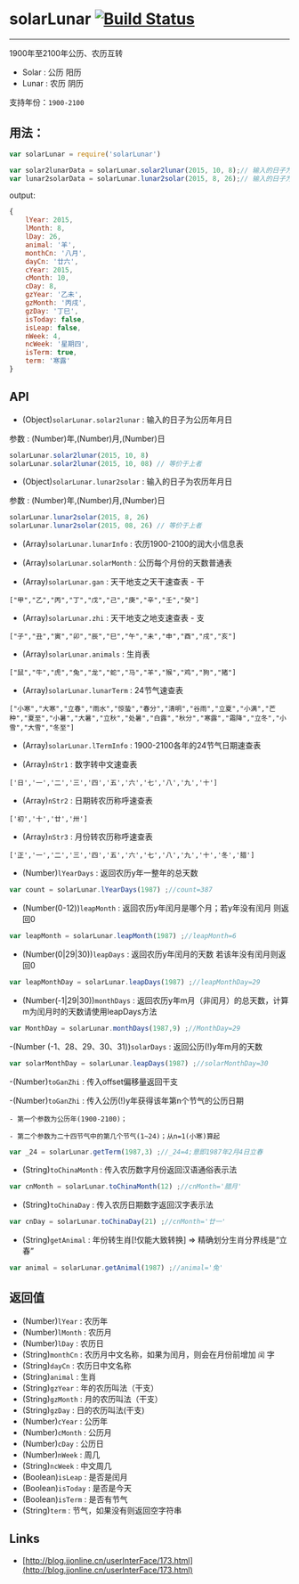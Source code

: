 # solarLunar [![Build Status](https://travis-ci.org/yize/solarlunar.svg?branch=master)](https://travis-ci.org/yize/solarlunar)
-----

1900年至2100年公历、农历互转

- Solar : 公历 阳历
- Lunar : 农历 阴历

支持年份：`1900-2100`

## 用法：

``` js
var solarLunar = require('solarLunar')

var solar2lunarData = solarLunar.solar2lunar(2015, 10, 8);// 输入的日子为公历
var lunar2solarData = solarLunar.lunar2solar(2015, 8, 26);// 输入的日子为农历
```

output:

``` js
{
    lYear: 2015,
    lMonth: 8,
    lDay: 26,
    animal: '羊',
    monthCn: '八月',
    dayCn: '廿六',
    cYear: 2015,
    cMonth: 10,
    cDay: 8,
    gzYear: '乙未',
    gzMonth: '丙戌',
    gzDay: '丁巳',
    isToday: false,
    isLeap: false,
    nWeek: 4,
    ncWeek: '星期四',
    isTerm: true,
    term: '寒露'
}
```

## API

- (Object)`solarLunar.solar2lunar` : 输入的日子为公历年月日

参数 : (Number)年,(Number)月,(Number)日

``` js
solarLunar.solar2lunar(2015, 10, 8)
solarLunar.solar2lunar(2015, 10, 08) // 等价于上者
```

- (Object)`solarLunar.lunar2solar` : 输入的日子为农历年月日

参数 : (Number)年,(Number)月,(Number)日

``` js
solarLunar.lunar2solar(2015, 8, 26)
solarLunar.lunar2solar(2015, 08, 26) // 等价于上者
```

- (Array)`solarLunar.lunarInfo` :  农历1900-2100的润大小信息表

- (Array)`solarLunar.solarMonth` : 公历每个月份的天数普通表

- (Array)`solarLunar.gan` : 天干地支之天干速查表 - 干

`["甲","乙","丙","丁","戊","己","庚","辛","壬","癸"]`

- (Array)`solarLunar.zhi` : 天干地支之地支速查表 - 支

`["子","丑","寅","卯","辰","巳","午","未","申","酉","戌","亥"]`

- (Array)`solarLunar.animals` : 生肖表

`["鼠","牛","虎","兔","龙","蛇","马","羊","猴","鸡","狗","猪"]`

- (Array)`solarLunar.lunarTerm` : 24节气速查表

`["小寒","大寒","立春","雨水","惊蛰","春分","清明","谷雨","立夏","小满","芒种","夏至","小暑","大暑","立秋","处暑","白露","秋分","寒露","霜降","立冬","小雪","大雪","冬至"]`

- (Array)`solarLunar.lTermInfo` : 1900-2100各年的24节气日期速查表

- (Array)`nStr1` : 数字转中文速查表

`['日','一','二','三','四','五','六','七','八','九','十']`

- (Array)`nStr2` : 日期转农历称呼速查表

`['初','十','廿','卅']`

- (Array)`nStr3` : 月份转农历称呼速查表

`['正','一','二','三','四','五','六','七','八','九','十','冬','腊']`

- (Number)`lYearDays` : 返回农历y年一整年的总天数

``` js
var count = solarLunar.lYearDays(1987) ;//count=387
```

- (Number(0-12))`leapMonth` : 返回农历y年闰月是哪个月；若y年没有闰月 则返回0

```js
var leapMonth = solarLunar.leapMonth(1987) ;//leapMonth=6
```

- (Number(0|29|30))`leapDays` : 返回农历y年闰月的天数 若该年没有闰月则返回0

```js
var leapMonthDay = solarLunar.leapDays(1987) ;//leapMonthDay=29
```

- (Number(-1|29|30))`monthDays` : 返回农历y年m月（非闰月）的总天数，计算m为闰月时的天数请使用leapDays方法

```js
var MonthDay = solarLunar.monthDays(1987,9) ;//MonthDay=29
```

-(Number (-1、28、29、30、31))`solarDays` : 返回公历(!)y年m月的天数

```js
var solarMonthDay = solarLunar.leapDays(1987) ;//solarMonthDay=30
```

-(Number)`toGanZhi` : 传入offset偏移量返回干支

-(Number)`toGanZhi` : 传入公历(!)y年获得该年第n个节气的公历日期

    - 第一个参数为公历年(1900-2100)；

    - 第二个参数为二十四节气中的第几个节气(1~24)；从n=1(小寒)算起

```js
var _24 = solarLunar.getTerm(1987,3) ;//_24=4;意即1987年2月4日立春
```

- (String)`toChinaMonth` :  传入农历数字月份返回汉语通俗表示法

```js
var cnMonth = solarLunar.toChinaMonth(12) ;//cnMonth='腊月'
```

- (String)`toChinaDay` :  传入农历日期数字返回汉字表示法

```js
var cnDay = solarLunar.toChinaDay(21) ;//cnMonth='廿一'
```

- (String)`getAnimal` :  年份转生肖[!仅能大致转换] => 精确划分生肖分界线是“立春”

```js
var animal = solarLunar.getAnimal(1987) ;//animal='兔'
```



## 返回值

- (Number)`lYear` : 农历年
- (Number)`lMonth` : 农历月
- (Number)`lDay` : 农历日
- (String)`monthCn` : 农历月中文名称，如果为闰月，则会在月份前增加 `闰` 字
- (String)`dayCn` : 农历日中文名称
- (String)`animal` : 生肖
- (String)`gzYear` : 年的农历叫法（干支）
- (String)`gzMonth` : 月的农历叫法（干支）
- (String)`gzDay` : 日的农历叫法(干支)
- (Number)`cYear` : 公历年
- (Number)`cMonth` : 公历月
- (Number)`cDay` : 公历日
- (Number)`nWeek` : 周几
- (String)`ncWeek` : 中文周几
- (Boolean)`isLeap` : 是否是闰月
- (Boolean)`isToday` : 是否是今天
- (Boolean)`isTerm` : 是否有节气
- (String)`term` : 节气，如果没有则返回空字符串

## Links

- [http://blog.jjonline.cn/userInterFace/173.html](http://blog.jjonline.cn/userInterFace/173.html)
